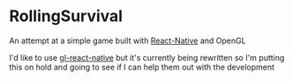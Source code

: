 # RollingSurvival
An attempt at a simple game built with [React-Native](https://github.com/facebook/react-native) and OpenGL

I'd like to use [gl-react-native](https://github.com/ProjectSeptemberInc/gl-react-native) but it's currently being rewritten so I'm putting this on hold and going to see if I can help them out with the development